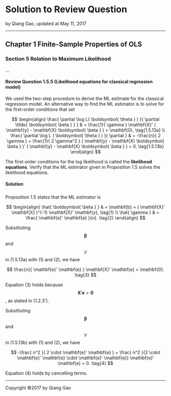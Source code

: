 # Solution to Review Question

by Qiang Gao, updated at May 11, 2017

---

## Chapter 1 Finite-Sample Properties of OLS

### Section 5 Relation to Maximum Likelihood

...

#### Review Question 1.5.5 (Likelihood equations for classical regression model)

We used the two-step procedure to derive the ML estimate for the classical regression model. An alternative way to find the ML estimator is to solve for the first-order conditions that set

$$
\begin{align}
\frac{ \partial \log L( \boldsymbol{ \theta } ) }{ \partial \tilde{ \boldsymbol{ \beta } } }
& =
\frac{1}{ \gamma } \mathbf{X}' ( \mathbf{y} - \mathbf{X} \boldsymbol{ \beta } ) = \mathbf{0},
\tag{1.5.13a}
\\
\frac{ \partial \log L ( \boldsymbol{ \theta } ) }{ \partial  }
& =
-\frac{n}{ 2 \gamma } + \frac{1}{ 2 \gamma^2 } ( \mathbf{y} - \mathbf{X} \boldsymbol{ \beta } )' ( \mathbf{y} - \mathbf{X} \boldsymbol{ \beta } ) = 0.
\tag{1.5.13b}
\end{align}
$$

The first-order conditions for the log likelihood is called the **likelihood equations**. Verify that the ML estimator given in Proposition 1.5 solves the likelihood equations.

##### Solution

Proposition 1.5 states that the ML estimator is

$$
\begin{align}
\hat{ \boldsymbol{ \beta } } & = \mathbf{b} = ( \mathbf{X}' \mathbf{X} )^{-1} \mathbf{X}' \mathbf{y},
\tag{1}
\\
\hat{ \gamma } & = \frac{ \mathbf{e}' \mathbf{e} }{n}.
\tag{2}
\end{align}
$$

Substituting $$ \boldsymbol{ \beta } $$ and $$ \gamma $$ in (1.5.13a) with (1) and (2), we have

$$
\frac{n}{ \mathbf{e}' \mathbf{e} } \mathbf{X}' \mathbf{e} =
\mathbf{0}.
\tag{3}
$$

Equation (3) holds because $$ \mathbf{X}' \mathbf{e} = \mathbf{0} $$, as stated in (1.2.3').

Substituting $$ \boldsymbol{ \beta } $$ and $$ \gamma $$ in (1.5.13b) with (1) and (2), we have

$$
-\frac{ n^2 }{ 2 \cdot \mathbf{e}' \mathbf{e} } +
\frac{ n^2 }{2 \cdot \mathbf{e}' \mathbf{e} \cdot \mathbf{e}' \mathbf{e}} \mathbf{e}' \mathbf{e} = 0.
\tag{4}
$$

Equation (4) holds by cancelling terms.

---

Copyright ©2017 by Qiang Gao